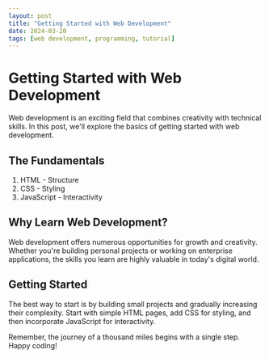```yaml
---
layout: post
title: "Getting Started with Web Development"
date: 2024-03-20
tags: [web development, programming, tutorial]
---
```


# Getting Started with Web Development

Web development is an exciting field that combines creativity with technical skills. In this post, we'll explore the basics of getting started with web development.

## The Fundamentals

1. HTML - Structure
2. CSS - Styling
3. JavaScript - Interactivity

## Why Learn Web Development?

Web development offers numerous opportunities for growth and creativity. Whether you're building personal projects or working on enterprise applications, the skills you learn are highly valuable in today's digital world.

## Getting Started

The best way to start is by building small projects and gradually increasing their complexity. Start with simple HTML pages, add CSS for styling, and then incorporate JavaScript for interactivity.

Remember, the journey of a thousand miles begins with a single step. Happy coding! 